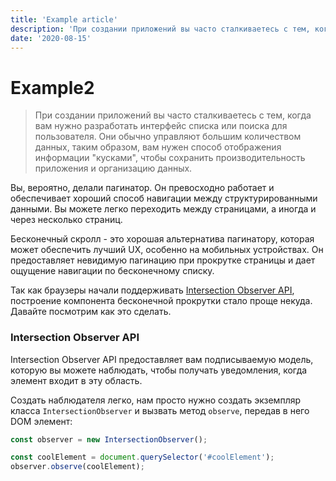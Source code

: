 ```yaml
---
title: 'Example article'
description: 'При создании приложений вы часто сталкиваетесь с тем, когда вам нужно разработать интерфейс списка или поиска для пользователя. Они обычно управляют большим количеством данных, таким образом, вам нужен способ отображения информации "кусками", чтобы сохранить производительность приложения и организацию данных.'
date: '2020-08-15'
---
```


# Example2

> При создании приложений вы часто сталкиваетесь с тем, когда вам нужно разработать интерфейс списка или поиска для пользователя. Они обычно управляют большим количеством данных, таким образом, вам нужен способ отображения информации "кусками", чтобы сохранить производительность приложения и организацию данных.

Вы, вероятно, делали пагинатор. Он превосходно работает и обеспечивает хороший способ навигации между структурированными данными. Вы можете легко переходить между страницами, а иногда и через несколько страниц.

Бесконечный скролл - это хорошая альтернатива пагинатору, которая может обеспечить лучший UX, особенно на мобильных устройствах. Он предоставляет невидимую пагинацию при прокрутке страницы и дает ощущение навигации по бесконечному списку.

Так как браузеры начали поддерживать [Intersection Observer API](https://developer.mozilla.org/docs/Web/API/Intersection_Observer_API), построение компонента бесконечной прокрутки стало проще некуда. Давайте посмотрим как это сделать.

### **Intersection Observer API**

Intersection Observer API предоставляет вам подписываемую модель, которую вы можете наблюдать, чтобы получать уведомления, когда элемент входит в эту область.

Создать наблюдателя легко, нам просто нужно создать экземпляр класса `IntersectionObserver` и вызвать метод `observe`, передав в него DOM элемент:

```jsx
const observer = new IntersectionObserver();

const coolElement = document.querySelector('#coolElement');
observer.observe(coolElement);
```
